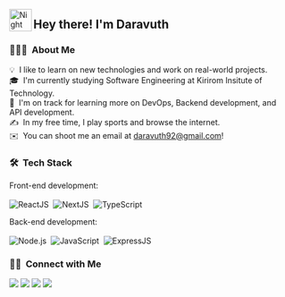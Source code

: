 <img alt="Night Coding" src="./assets/Hand%20Wave.gif" width='40' align="left"/><h2>Hey there! I'm Daravuth</h2>

<!-- ## 👋 &nbsp;Hey there! I'm Daravuth -->

### 👨🏻‍💻 &nbsp;About Me

💡 &nbsp;I like to learn on new technologies and work on real-world projects.\
🎓 &nbsp;I'm currently studying Software Engineering at Kirirom Insitute of Technology.\
🌱 &nbsp;I'm on track for learning more on DevOps, Backend development, and API development.\
✍️ &nbsp;In my free time, I play sports and browse the internet.\
✉️ &nbsp;You can shoot me an email at daravuth92@gmail.com!
<!-- 📄 &nbsp;Please have a look at my [Résumé](https://www.resume.com) for more details about me. I'm open to feedback and suggestions! -->

### 🛠 &nbsp;Tech Stack
Front-end development: \
\
![ReactJS](https://img.shields.io/badge/React-20232A?style=for-the-badge&logo=react&logoColor=61DAFB)&nbsp;
![NextJS](https://img.shields.io/badge/Next.js-000?logo=nextdotjs&logoColor=fff&style=for-the-badge)&nbsp;
![TypeScript](https://img.shields.io/badge/TypeScript-007ACC?style=for-the-badge&logo=typescript&logoColor=white)&nbsp;


Back-end development: \
\
![Node.js](https://img.shields.io/badge/Node.js-43853D?style=for-the-badge&logo=node.js&logoColor=white)&nbsp;
![JavaScript](https://img.shields.io/badge/JavaScript-F7DF1E?style=for-the-badge&logo=javascript&logoColor=black)&nbsp; 
![ExpressJS](https://img.shields.io/badge/Express.js-404D59?style=for-the-badge)&nbsp;

### 🤝🏻 &nbsp;Connect with Me

<p align="left">
<a href="https://linkedin.com/in/kol-daravuth-chau/"><img src="https://img.shields.io/badge/-Kol%20Daravuth%20Chau-0077B5?style=flat&logo=Linkedin&logoColor=white"/></a>
<a href="mailto:daravuth92@gmail.com"><img src="https://img.shields.io/badge/-daravuth92@gmail.com-D14836?style=flat&logo=Gmail&logoColor=white"/></a>
<a href="https://instagram.com/koldaravuth/"><img src="https://img.shields.io/badge/-@koldaravuth-E4405F?style=flat&logo=Instagram&logoColor=white"/></a>
<a href="https://facebook.com/chaukol.daravuth/"><img src="https://img.shields.io/badge/-@chaukol.daravuth-1877F2?style=flat&logo=Facebook&logoColor=white"/></a>
</p>

<!--
Credits: Aditya Vikram Singh
Last Edited on: 11/12/2020
https://github.com/Envoy-VC/awesome-badges?tab=readme-ov-file
https://dev.to/envoy_/150-badges-for-github-pnk
-->
